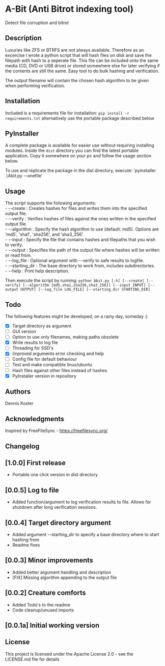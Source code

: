 # A-Bit (Anti Bitrot indexing tool)
Detect file corruption and bitrot

## Description
Luxuries like ZFS or BTRFS are not always available. Therefore as an excercise I wrote a python script that will hash files on disk and save the filepath with hash to a seperate file. This file can be included onto the same media (CD, DVD or USB drive) or stored somewhere else for later verifying if the contents are still the same. Easy tool to do bulk hashing and verification.

The output filename will contain the chosen hash algorithm to be given when performing verification.

## Installation
Included is a requirements file for installation: `pip install -r requirements.txt`
alternatively use the portable package described below

## PyInstaller
A complete package is available for easier use without requiring installing modules.
Inside the `dist` directory you can find the latest portable application. Copy it somewhere on your pc and follow the usage section below. 

To use and replicate the package in the dist directory, execute:
'pyinstaller .\Abit.py --onefile'

## Usage
The script supports the following arguments:<br>
      - --create                : Creates hashes for files and writes them into the specified output file.<br>
      - --verify                : Verifies hashes of files against the ones written in the specified output file.<br>
      - --algorithm             : Specify the hash algorithm to use (default: md5). Options are 'md5', 'sha1', 'sha256', and 'sha3_256'.<br>
      - --input                 : Specify the file that contains hashes and filepaths that you wish to verify.<br>
      - --output                : Specifies the path of the output file where hashes will be written or read from.<br>
      - --log_file              : Optional argument with --verify to safe results to logfile.<br>
      - --starting_dir          : The base directory to work from, includes subdirectories.<br>
      - --help                  : Print help description.<br>

Then execute the script by running: `python Abit.py [-h] [--create] [--verify] [--algorithm {md5,sha1,sha256,sha3_256}] [--input INPUT] [--output OUTPUT] [--log_file LOG_FILE] [--starting_dir STARTING_DIR]`

## Todo
The following features might be developed, on a rainy day, someday :)
- [x] Target directory as argument
- [ ] GUI version
- [ ] Option to use only filenames, making paths obsolete 
- [x] Write results to log file
- [ ] Threading for SSD's
- [x] Improved arguments error checking and help
- [ ] Config file for default behaviour
- [ ] Test and make compatible linux/ubuntu
- [ ] Hash files against other files instead of hashes
- [x] PyInstaller version in repository

## Authors
Dennis Koster 

## Acknowledgments
Inspired by FreeFileSync - https://freefilesync.org/

## Changelog

## [1.0.0] First release
- Portable one click version in dist directory

## [0.0.5] Log to file
- Added function/argument to log verification results to file. Allows for shutdown after long verification sessions.

## [0.0.4] Target directory argument
- Added argument --starting_dir to specify a base directory where to start hashing from
- Readme fixes

## [0.0.3] Minor improvements
- Added better argument handling and description
- [FIX] Missing algorithm appending to the output file

## [0.0.2] Creature comforts
- Added Todo's to the readme
- Code cleanup/unused imports

## [0.0.1a] Initial working version

## License
This project is licensed under the Apache License 2.0 - see the LICENSE.md file for details
